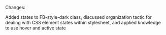 Changes: 

Added states to FB-style-dark class, discussed organization tactic for dealing with CSS element states within stylesheet, and applied knowledge to use hover and active state